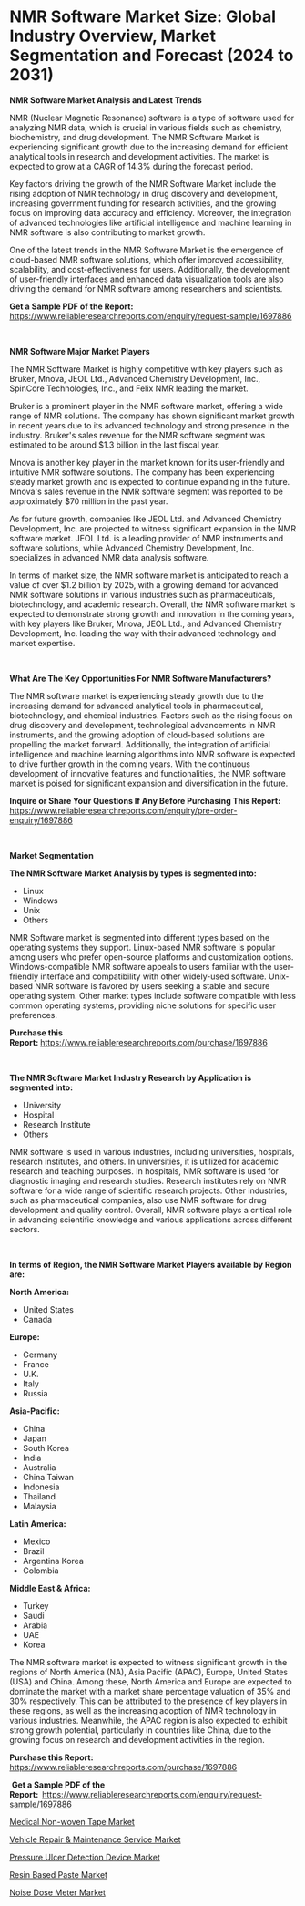<p><h1>NMR Software Market Size: Global Industry Overview, Market Segmentation and Forecast (2024 to 2031)</h1></p><p><strong>NMR Software Market Analysis and Latest Trends</strong></p>
<p><p>NMR (Nuclear Magnetic Resonance) software is a type of software used for analyzing NMR data, which is crucial in various fields such as chemistry, biochemistry, and drug development. The NMR Software Market is experiencing significant growth due to the increasing demand for efficient analytical tools in research and development activities. The market is expected to grow at a CAGR of 14.3% during the forecast period.</p><p>Key factors driving the growth of the NMR Software Market include the rising adoption of NMR technology in drug discovery and development, increasing government funding for research activities, and the growing focus on improving data accuracy and efficiency. Moreover, the integration of advanced technologies like artificial intelligence and machine learning in NMR software is also contributing to market growth.</p><p>One of the latest trends in the NMR Software Market is the emergence of cloud-based NMR software solutions, which offer improved accessibility, scalability, and cost-effectiveness for users. Additionally, the development of user-friendly interfaces and enhanced data visualization tools are also driving the demand for NMR software among researchers and scientists.</p></p>
<p><strong>Get a Sample PDF of the Report:&nbsp;</strong> <a href="https://www.reliableresearchreports.com/enquiry/request-sample/1697886">https://www.reliableresearchreports.com/enquiry/request-sample/1697886</a></p>
<p>&nbsp;</p>
<p><strong>NMR Software Major Market Players</strong></p>
<p><p>The NMR Software Market is highly competitive with key players such as Bruker, Mnova, JEOL Ltd., Advanced Chemistry Development, Inc., SpinCore Technologies, Inc., and Felix NMR leading the market. </p><p>Bruker is a prominent player in the NMR software market, offering a wide range of NMR solutions. The company has shown significant market growth in recent years due to its advanced technology and strong presence in the industry. Bruker's sales revenue for the NMR software segment was estimated to be around $1.3 billion in the last fiscal year.</p><p>Mnova is another key player in the market known for its user-friendly and intuitive NMR software solutions. The company has been experiencing steady market growth and is expected to continue expanding in the future. Mnova's sales revenue in the NMR software segment was reported to be approximately $70 million in the past year.</p><p>As for future growth, companies like JEOL Ltd. and Advanced Chemistry Development, Inc. are projected to witness significant expansion in the NMR software market. JEOL Ltd. is a leading provider of NMR instruments and software solutions, while Advanced Chemistry Development, Inc. specializes in advanced NMR data analysis software.</p><p>In terms of market size, the NMR software market is anticipated to reach a value of over $1.2 billion by 2025, with a growing demand for advanced NMR software solutions in various industries such as pharmaceuticals, biotechnology, and academic research. Overall, the NMR software market is expected to demonstrate strong growth and innovation in the coming years, with key players like Bruker, Mnova, JEOL Ltd., and Advanced Chemistry Development, Inc. leading the way with their advanced technology and market expertise.</p></p>
<p>&nbsp;</p>
<p><strong>What Are The Key Opportunities For NMR Software Manufacturers?</strong></p>
<p><p>The NMR software market is experiencing steady growth due to the increasing demand for advanced analytical tools in pharmaceutical, biotechnology, and chemical industries. Factors such as the rising focus on drug discovery and development, technological advancements in NMR instruments, and the growing adoption of cloud-based solutions are propelling the market forward. Additionally, the integration of artificial intelligence and machine learning algorithms into NMR software is expected to drive further growth in the coming years. With the continuous development of innovative features and functionalities, the NMR software market is poised for significant expansion and diversification in the future.</p></p>
<p><strong>Inquire or Share Your Questions If Any Before Purchasing This Report:</strong> <a href="https://www.reliableresearchreports.com/enquiry/pre-order-enquiry/1697886">https://www.reliableresearchreports.com/enquiry/pre-order-enquiry/1697886</a></p>
<p>&nbsp;</p>
<p><strong>Market Segmentation</strong></p>
<p><strong>The NMR Software Market Analysis by types is segmented into:</strong></p>
<p><ul><li>Linux</li><li>Windows</li><li>Unix</li><li>Others</li></ul></p>
<p><p>NMR Software market is segmented into different types based on the operating systems they support. Linux-based NMR software is popular among users who prefer open-source platforms and customization options. Windows-compatible NMR software appeals to users familiar with the user-friendly interface and compatibility with other widely-used software. Unix-based NMR software is favored by users seeking a stable and secure operating system. Other market types include software compatible with less common operating systems, providing niche solutions for specific user preferences.</p></p>
<p><strong>Purchase this Report:&nbsp;</strong><a href="https://www.reliableresearchreports.com/purchase/1697886">https://www.reliableresearchreports.com/purchase/1697886</a></p>
<p>&nbsp;</p>
<p><strong>The NMR Software Market Industry Research by Application is segmented into:</strong></p>
<p><ul><li>University</li><li>Hospital</li><li>Research Institute</li><li>Others</li></ul></p>
<p><p>NMR software is used in various industries, including universities, hospitals, research institutes, and others. In universities, it is utilized for academic research and teaching purposes. In hospitals, NMR software is used for diagnostic imaging and research studies. Research institutes rely on NMR software for a wide range of scientific research projects. Other industries, such as pharmaceutical companies, also use NMR software for drug development and quality control. Overall, NMR software plays a critical role in advancing scientific knowledge and various applications across different sectors.</p></p>
<p>&nbsp;</p>
<p><strong>In terms of Region, the NMR Software Market Players available by Region are:</strong></p>
<p>
    <p> <strong> North America: </strong>
        <ul>
            <li>United States</li>
            <li>Canada</li>
        </ul>
        </p> 
    <p> <strong> Europe: </strong>
        <ul>
            <li>Germany</li>
            <li>France</li>
            <li>U.K.</li>
            <li>Italy</li>
            <li>Russia</li>
        </ul>
        </p> 
    <p> <strong> Asia-Pacific: </strong>
        <ul>
            <li>China</li>
            <li>Japan</li>
            <li>South Korea</li>
            <li>India</li>
            <li>Australia</li>
            <li>China Taiwan</li>
            <li>Indonesia</li>
            <li>Thailand</li>
            <li>Malaysia</li>
        </ul>
        </p> 
    <p> <strong> Latin America: </strong>
        <ul>
            <li>Mexico</li>
            <li>Brazil</li>
            <li>Argentina Korea</li>
            <li>Colombia</li>
        </ul>
        </p> 
    <p> <strong> Middle East & Africa: </strong>
        <ul>
            <li>Turkey</li>
            <li>Saudi</li>
            <li>Arabia</li>
            <li>UAE</li>
            <li>Korea</li>
        </ul>
    </p>
    </p>
<p><p>The NMR software market is expected to witness significant growth in the regions of North America (NA), Asia Pacific (APAC), Europe, United States (USA) and China. Among these, North America and Europe are expected to dominate the market with a market share percentage valuation of 35% and 30% respectively. This can be attributed to the presence of key players in these regions, as well as the increasing adoption of NMR technology in various industries. Meanwhile, the APAC region is also expected to exhibit strong growth potential, particularly in countries like China, due to the growing focus on research and development activities in the region.</p></p>
<p><strong>Purchase this Report: </strong><a href="https://www.reliableresearchreports.com/purchase/1697886">https://www.reliableresearchreports.com/purchase/1697886</a></p>
<p>&nbsp;<strong>Get a Sample PDF of the Report:&nbsp;&nbsp;</strong><a href="https://www.reliableresearchreports.com/enquiry/request-sample/1697886">https://www.reliableresearchreports.com/enquiry/request-sample/1697886</a></p>
<p><strong></strong></p>
<p><p><a href="https://issuu.com/reportprime-2/docs/medical-non-woven-tape-market-size-2030.pptx">Medical Non-woven Tape Market</a></p><p><a href="https://medium.com/@kartik.reportprime/vehicle-repair-amp-maintenance-service-market-insight-market-trends-growth-forecasted-from-9adafe714ae4">Vehicle Repair & Maintenance Service Market</a></p><p><a href="https://github.com/juniordelafrance/Market-Research-Report-List-2/blob/main/pressure-ulcer-detection-device-market.md">Pressure Ulcer Detection Device Market</a></p><p><a href="https://issuu.com/reportprime-2/docs/resin-based-paste-market-size-2030.pptx">Resin Based Paste Market</a></p><p><a href="https://github.com/rahu1506/Market-Research-Report-List-3/blob/main/noise-dose-meter-market.md">Noise Dose Meter Market</a></p></p>